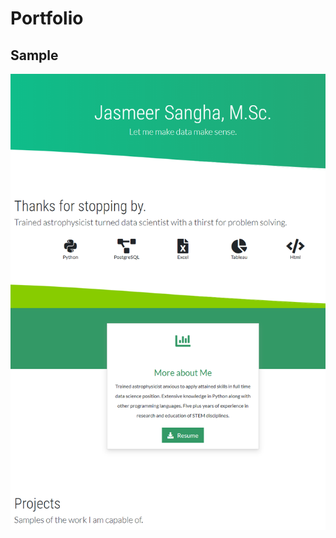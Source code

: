 # Portfolio

## Sample
![](https://github.com/JasmeerSangha/Portfolio/blob/master/Screenshot%20(77).png)
